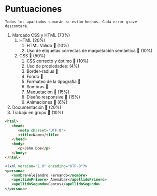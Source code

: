 # Puntuaciones

    Todos los apartados sumarán si están hechos. Cada error grave descontará.

1. Marcado CSS y HTML (70%)
   1. HTML (20%)
      1. HTML Válido :black_square_button: (10%)
      2. Uso de etiquetas correctas de maquetación semántica :black_square_button: (10%)
   2. CSS :black_square_button: (50%)
      1. CSS correcto y óptimo :black_square_button: (10%)
      2. Uso de propiedades: (4%)
        1. Border-radius :black_square_button:
        2. Fondo :black_square_button:
        3. Formateo de la tipografía :black_square_button:
        4. Sombras :black_square_button:
      3. Maquetación :black_square_button: (15%)
      4. Diseño responsive  :black_square_button: (15%)
      5. Animaciones :black_square_button: (6%)
2. Documentación :black_square_button: (20%)
3. Trabajo en grupo :black_square_button: (10%)

```html
<html>
   <head>
      <meta charset="UTF-8">
      <title>Name</title>
   </head>
   <body>
      <p>John Doe</p>
   </body>
</html>
```

```xml
<?xml version="1.0" encoding="UTF-8"?> 
<persona>
   <nombre>Alejandro Fernando</nombre>
   <apellidoPrimero> Amenábar</apellidoPrimero>
   <apellidoSegundo>Cantos</apellidoSegundo>
</persona>
```